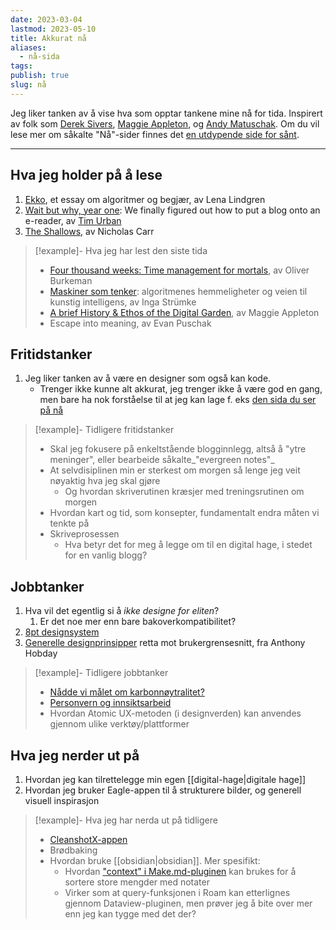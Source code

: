 ```yaml
---
date: 2023-03-04
lastmod: 2023-05-10
title: Akkurat nå
aliases:
  - nå-sida
tags: 
publish: true
slug: nå
---
```


Jeg liker tanken av å vise hva som opptar tankene mine nå for tida. Inspirert av folk som [Derek Sivers](https://sive.rs/nowff?ref=simen-skriver), [Maggie Appleton](https://maggieappleton.com/now?ref=simen-skriver), og [Andy Matuschak](https://notes.andymatuschak.org/About_these_notes?stackedNotes=zUw5PuD8op9oq8kHvni6sug6eRTNtR9Wqma&ref=simen-skriver). Om du vil lese mer om såkalte "Nå"-sider finnes det [en utdypende side for sånt](https://nownownow.com/about?ref=simen-skriver).

---

## Hva jeg holder på å lese

1. [Ekko](https://ebok.no/eboker/dokumentar-og-fakta/ekko-lena-lindgren-9788205536760/), et essay om algoritmer og begjær, av Lena Lindgren
2. [Wait but why, year one](https://www.amazon.com/Wait-But-Why-Year-reader-ebook/dp/B00TXYJOZG?qid=1682319399&s=digital-text&sr=1-2): We finally figured out how to put a blog onto an e-reader, av [Tim Urban](https://waitbutwhy.com/homepage)
3. [The Shallows](https://www.nicholascarr.com/?page_id=16&ref=simen-skriver), av Nicholas Carr

> [!example]- Hva jeg har lest den siste tida
> - [Four thousand weeks: Time management for mortals](https://www.oliverburkeman.com/books), av Oliver Burkeman 
> - [Maskiner som tenker](https://www.ark.no/produkt/boker/fagboker/maskiner-som-tenker-9788248932505): algoritmenes hemmeligheter og veien til kunstig intelligens, av Inga Strümke
> - [A brief History & Ethos of the Digital Garden](https://maggieappleton.com/garden-history?ref=simen-skriver), av Maggie Appleton
> - Escape into meaning, av Evan Puschak

## Fritidstanker

1. Jeg liker tanken av å være en designer som også kan kode.
	- Trenger ikke kunne alt akkurat, jeg trenger ikke å være god en gang, men bare ha nok forståelse til at jeg kan lage f. eks [den sida du ser på nå](hvordan%20jeg%20har%20lagd%20denne%20sida) 

> [!example]- Tidligere fritidstanker
> - Skal jeg fokusere på enkeltstående blogginnlegg, altså å "ytre meninger", eller bearbeide såkalte_"evergreen notes"_
> - At selvdisiplinen min er sterkest om morgen så lenge jeg veit nøyaktig hva jeg skal gjøre
> 	- Og hvordan skriverutinen kræsjer med treningsrutinen om morgen
> - Hvordan kart og tid, som konsepter, fundamentalt endra måten vi tenkte på
> - Skriveprosessen
> 	- Hva betyr det for meg å legge om til en digital hage, i stedet for en vanlig blogg?

## Jobbtanker

1. Hva vil det egentlig si å *ikke designe for eliten*?
	1. Er det noe mer enn bare bakoverkompatibilitet?
2. [8pt designsystem](https://medium.com/swlh/the-comprehensive-8pt-grid-guide-aa16ff402179)
3. [Generelle designprinsipper](https://anthonyhobday.com/sideprojects/saferules/) retta mot brukergrensesnitt, fra Anthony Hobday


> [!example]- Tidligere jobbtanker
> - [Nådde vi målet om karbonnøytralitet?](https://medium.com/variant-as/nådde-vi-målet-om-karbonnøytralitet-5f95c4114285?source=your_stories_page-------------------------------------)
> - [Personvern og innsiktsarbeid](https://medium.com/variant-as/personvern-og-innsiktsarbeid-9397dc8fd87?source=your_stories_page-------------------------------------)
> - Hvordan Atomic UX-metoden (i designverden) kan anvendes gjennom ulike verktøy/plattformer

## Hva jeg nerder ut på

1. Hvordan jeg kan tilrettelegge min egen [[digital-hage|digitale hage]]
2. Hvordan jeg bruker Eagle-appen til å strukturere bilder, og generell visuell inspirasjon

>[!example]- Hva jeg har nerda ut på tidligere
>- [CleanshotX-appen](https://www.simenskriver.no/den-ene-funksjonen/)
>- Brødbaking
>- Hvordan bruke [[obsidian|obsidian]]. Mer spesifikt:
>	- Hvordan ["context" i Make.md-pluginen](https://www.make.md/docs/Contexts) kan brukes for å sortere store mengder med notater
>	- Virker som at query-funksjonen i Roam kan etterlignes gjennom Dataview-pluginen, men prøver jeg å bite over mer enn jeg kan tygge med det der?
